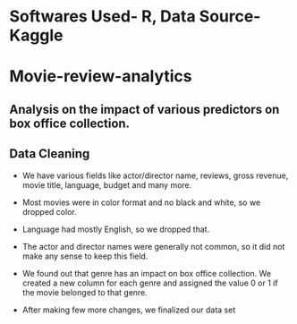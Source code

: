 # Softwares Used- R, Data Source-Kaggle

# Movie-review-analytics

## Analysis on the impact of various predictors on box office collection.

## Data Cleaning

* We have various fields like actor/director name, reviews, gross revenue, movie title, language, budget and many more.

* Most movies were in color format and no black and white, so we dropped color. 
* Language had mostly English, so we dropped that. 
* The actor and director names were generally not common, so it did not make any sense to keep this field.
* We found out that genre has an impact on box office collection. We created a new column for each genre and assigned the value 0 or 1 if the movie belonged to that genre.
* After making few more changes, we finalized our data set
